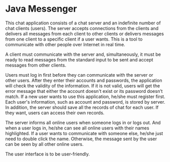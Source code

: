 # Java Messenger

This chat application consists of a chat server and an indefinite number of chat clients (users). The server accepts connections from the clients and delivers all messages from each client to other clients or delivers messages from one client to a specific client if a user wants. This is a tool to communicate with other people over Internet in real time.

A client must communicate with the server and, simultaneously, it must be ready to read messages from the standard input to be sent and accept messages from other clients.

Users must log in first before they can communicate with the server or other users. After they enter their accounts and passwords, the application will check the validity of the information. If it is not valid, users will get the error message that either the account doesn't exist or its password doesn’t match. If a new user wants to use this application, he/she must register first. Each user's information, such as account and password, is stored by server. In addition, the server should save all the records of chat for each user. If they want, users can access their own records.

The server informs all online users when someone logs in or logs out. And when a user logs in, he/she can see all online users with their names highlighted. If a user wants to communicate with someone else, he/she just need to double click the name. Otherwise, the message sent by the user can be seen by all other online users.

The user interface is to be user-friendly.
